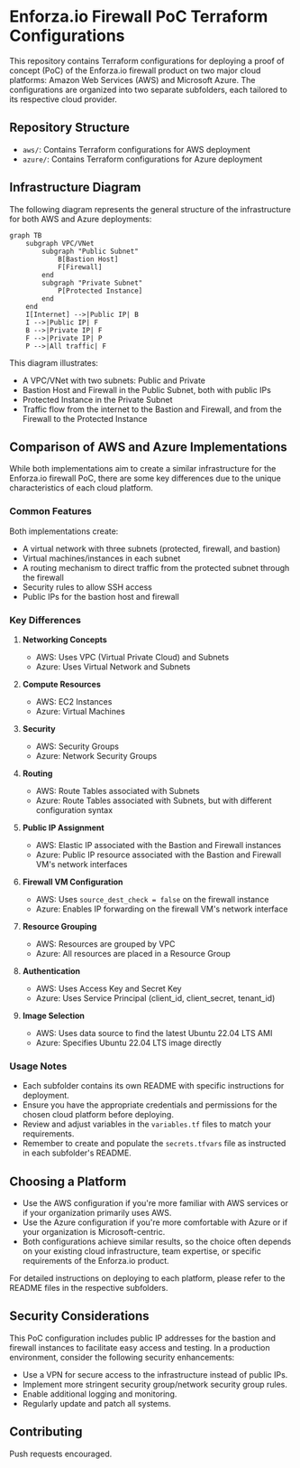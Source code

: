 # Enforza.io Firewall PoC Terraform Configurations

This repository contains Terraform configurations for deploying a proof of concept (PoC) of the Enforza.io firewall product on two major cloud platforms: Amazon Web Services (AWS) and Microsoft Azure. The configurations are organized into two separate subfolders, each tailored to its respective cloud provider.

## Repository Structure

- `aws/`: Contains Terraform configurations for AWS deployment
- `azure/`: Contains Terraform configurations for Azure deployment

## Infrastructure Diagram

The following diagram represents the general structure of the infrastructure for both AWS and Azure deployments:

```mermaid
graph TB
    subgraph VPC/VNet
        subgraph "Public Subnet"
            B[Bastion Host]
            F[Firewall]
        end
        subgraph "Private Subnet"
            P[Protected Instance]
        end
    end
    I[Internet] -->|Public IP| B
    I -->|Public IP| F
    B -->|Private IP| F
    F -->|Private IP| P
    P -->|All traffic| F
```

This diagram illustrates:
- A VPC/VNet with two subnets: Public and Private
- Bastion Host and Firewall in the Public Subnet, both with public IPs
- Protected Instance in the Private Subnet
- Traffic flow from the internet to the Bastion and Firewall, and from the Firewall to the Protected Instance

## Comparison of AWS and Azure Implementations

While both implementations aim to create a similar infrastructure for the Enforza.io firewall PoC, there are some key differences due to the unique characteristics of each cloud platform.

### Common Features

Both implementations create:
- A virtual network with three subnets (protected, firewall, and bastion)
- Virtual machines/instances in each subnet
- A routing mechanism to direct traffic from the protected subnet through the firewall
- Security rules to allow SSH access
- Public IPs for the bastion host and firewall

### Key Differences

1. **Networking Concepts**
   - AWS: Uses VPC (Virtual Private Cloud) and Subnets
   - Azure: Uses Virtual Network and Subnets

2. **Compute Resources**
   - AWS: EC2 Instances
   - Azure: Virtual Machines

3. **Security**
   - AWS: Security Groups
   - Azure: Network Security Groups

4. **Routing**
   - AWS: Route Tables associated with Subnets
   - Azure: Route Tables associated with Subnets, but with different configuration syntax

5. **Public IP Assignment**
   - AWS: Elastic IP associated with the Bastion and Firewall instances
   - Azure: Public IP resource associated with the Bastion and Firewall VM's network interfaces

6. **Firewall VM Configuration**
   - AWS: Uses `source_dest_check = false` on the firewall instance
   - Azure: Enables IP forwarding on the firewall VM's network interface

7. **Resource Grouping**
   - AWS: Resources are grouped by VPC
   - Azure: All resources are placed in a Resource Group

8. **Authentication**
   - AWS: Uses Access Key and Secret Key
   - Azure: Uses Service Principal (client_id, client_secret, tenant_id)

9. **Image Selection**
   - AWS: Uses data source to find the latest Ubuntu 22.04 LTS AMI
   - Azure: Specifies Ubuntu 22.04 LTS image directly

### Usage Notes

- Each subfolder contains its own README with specific instructions for deployment.
- Ensure you have the appropriate credentials and permissions for the chosen cloud platform before deploying.
- Review and adjust variables in the `variables.tf` files to match your requirements.
- Remember to create and populate the `secrets.tfvars` file as instructed in each subfolder's README.

## Choosing a Platform

- Use the AWS configuration if you're more familiar with AWS services or if your organization primarily uses AWS.
- Use the Azure configuration if you're more comfortable with Azure or if your organization is Microsoft-centric.
- Both configurations achieve similar results, so the choice often depends on your existing cloud infrastructure, team expertise, or specific requirements of the Enforza.io product.

For detailed instructions on deploying to each platform, please refer to the README files in the respective subfolders.

## Security Considerations

This PoC configuration includes public IP addresses for the bastion and firewall instances to facilitate easy access and testing. In a production environment, consider the following security enhancements:

- Use a VPN for secure access to the infrastructure instead of public IPs.
- Implement more stringent security group/network security group rules.
- Enable additional logging and monitoring.
- Regularly update and patch all systems.

## Contributing

Push requests encouraged.
